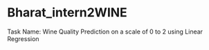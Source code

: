 # Bharat_intern2WINE
Task Name: Wine Quality Prediction on a scale of 0 to 2 using Linear Regression
